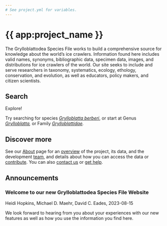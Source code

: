 ```yaml
---
# See project.yml for variables.
---
```


# {{ app:project_name }}
The Grylloblattodea Species File works to build a comprehensive source for knowledge about the world’s ice crawlers. Information found here includes valid names, synonyms, bibliographic data, specimen data, images, and distributions for ice crawlers of the world. Our site seeks to include and serve researchers in taxonomy, systematics, ecology, ethology, conservation, and evolution, as well as educators, policy makers, and citizen scientists.

## Search

<autocomplete-otu class="w-80 place-content-center" placeholder="Search by taxon name"/>

Explore!

Try searching for species _[Grylloblatta berberi](http://grylloblattodea.speciesfile.org/Common/basic/Taxa.aspx?TaxonNameID=1220247)_, or start at Genus _[Grylloblatta](http://grylloblattodea.speciesfile.org/Common/basic/Taxa.aspx?TaxonNameID=1220121),_  or Family _[Grylloblattidae](http://grylloblattodea.speciesfile.org/Common/basic/Taxa.aspx?TaxonNameID=1220037)._

## Discover more
See our [About](about) page for an [overview](about#overview) of the project, its data, and the development [team](about#team), and details about how you can access the data or [contribute](about#contribute-or-get-help). You can also [contact us](about#contribute-or-get-help) or [get help](about#contribute-or-get-help). 

## Announcements
### Welcome to our new Grylloblattodea Species File Website
Heidi Hopkins, Michael D. Maehr, David C. Eades, 2023-08-15
<p>We look forward to hearing from you about your experiences with our new features as well as how you use the information you find here.</p>
